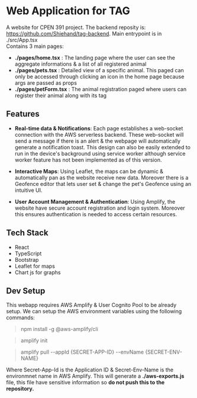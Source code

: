 # Web Application for TAG

A website for CPEN 391 project. The backend reposity is: https://github.com/Shiehand/tag-backend. Main entrypoint is in ./src/App.tsx \
Contains 3 main pages:
   * **./pages/home.tsx** : The landing page where the user can see the aggregate informations & a list of all registered animal 
   * **./pages/pets.tsx** : Detailed view of a specific animal. This paged can only be accessed through clicking an icon in the home page because args are passed as props
   * **./pages/petForm.tsx** : The animal registration paged where users can register their animal along with its tag
   
## Features
* **Real-time data & Notifications**: Each page establishes a web-socket connection with the AWS serverless backend. These web-socket will send a message if there is an alert & the webpage will automatically generate a notification toast. This design can also be easily extended to run in the device's background using service worker although service worker feature has not been implemented as of this version.

* **Interactive Maps**: Using Leaflet, the maps can be dynamic & automatically pan as the website receive new data. Moreover there is a Geofence editor that lets user set & change the pet's Geofence using an intuitive UI.

* **User Account Management & Authentication**: Using Amplify, the website have secure account registration and login system. Moreover this ensures authentication is needed to access certain resources.

## Tech Stack
* React
* TypeScript
* Bootstrap
* Leaflet for maps
* Chart js for graphs

## Dev Setup
This webapp requires AWS Amplify & User Cognito Pool to be already setup. We can setup the AWS environment variables using the following commands:

> npm install -g @aws-amplify/cli

> amplify init

> amplify pull --appId {SECRET-APP-ID} --envName {SECRET-ENV-NAME}

Where Secret-App-Id is the Application ID & Secret-Env-Name is the environmnet name in AWS Amplify. This will generate a **./aws-exports.js** file, this file have sensitive information so **do not push this to the repository.**

